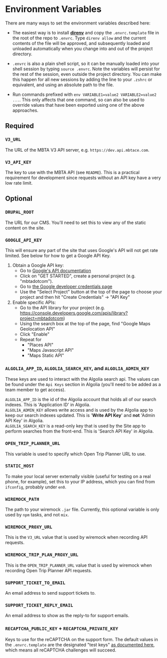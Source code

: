 # Environment Variables

There are many ways to set the environment variables described here:

* The easiest way is to install **[direnv](https://github.com/direnv/direnv)**
  and copy the `.envrc.template` file in the root of the repo to `.envrc`. Type
  `direnv allow` and the current contents of the file will be approved, and
  subsequently loaded and unloaded automatically when you change into and out of
  the project directory.

* `.envrc` is also a plain shell script, so it can be manually loaded into your
  shell session by typing `source .envrc`. Note the variables will persist for
  the rest of the session, even outside the project directory. You can make this
  happen for all new sessions by adding the line to your `.zshrc` or equivalent,
  and using an absolute path to the file.

* Run commands prefixed with `env VARIABLE1=value2 VARIABLE2=value2 ...`. This
  only affects that one command, so can also be used to override values that
  have been exported using one of the above approaches.


## Required

### `V3_URL`

The URL of the MBTA V3 API server, e.g. `https://dev.api.mbtace.com`.

### `V3_API_KEY`

The key to use with the MBTA API (see `README`). This is a practical requirement
for development since requests without an API key have a very low rate limit.


## Optional

### `DRUPAL_ROOT`

The URL for our CMS. You'll need to set this to view any of the static content
on the site.

### `GOOGLE_API_KEY`

This will ensure any part of the site that uses Google's API will not get rate
limited. See below for how to get a Google API Key.

1. Obtain a Google API key:
    * Go to [Google's API documentation](https://developers.google.com/maps/documentation/javascript/get-api-key)
    * Click on "GET STARTED", create a personal project (e.g. "mbtadotcom").
    * Go to [the Google developer credentials page](https://console.developers.google.com/apis/credentials)
    * Use the "Select Project" button at the top of the page to choose your project and then hit "Create Credentials" -> "API Key"
2. Enable specific APIs:
    * Go to the API library for your project (e.g. https://console.developers.google.com/apis/library?project=mbtadotcom)
    * Using the search box at the top of the page, find "Google Maps Geolocation API"
    * Click "Enable"
    * Repeat for
        * "Places API"
        * "Maps Javascript API"
        * "Maps Static API"

### `ALGOLIA_APP_ID`, `ALGOLIA_SEARCH_KEY`, and `ALGOLIA_ADMIN_KEY`

These keys are used to interact with the Algolia search api. The values can be found under the `Api Keys` section in Algolia (you'll need to be added as a team member to get access).

`ALGOLIA_APP_ID` is the id of the Algolia account that holds all of our search indexes. This is 'Application ID' in Algolia.  
`ALGOLIA_ADMIN_KEY` allows write access and is used by the Algolia app to keep our search indexes updated. This is '**Write API Key**' and **not** 'Admin API Key' in Algolia.  
`ALGOLIA_SEARCH_KEY` is a read-only key that is used by the Site app to perform searches from the front-end. This is 'Search API Key' in Algolia.

### `OPEN_TRIP_PLANNER_URL`

This variable is used to specify which Open Trip Planner URL to use.

### `STATIC_HOST`

To make your local server externally visible (useful for testing on a real phone, for example), set this to your IP address, which you can find from `ifconfig`, probably under `en0`.

### `WIREMOCK_PATH`

The path to your wiremock `.jar` file. Currently, this optional variable is only used by `npm` tasks, and not `mix`.

### `WIREMOCK_PROXY_URL`

This is the `V3_URL` value that is used by wiremock when recording API requests.

### `WIREMOCK_TRIP_PLAN_PROXY_URL`

This is the `OPEN_TRIP_PLANNER_URL` value that is used by wiremock when recording Open Trip Planner API requests.

### `SUPPORT_TICKET_TO_EMAIL`

An email address to send support tickets to.

### `SUPPORT_TICKET_REPLY_EMAIL`

An email address to show as the reply-to for support emails.

### `RECAPTCHA_PUBLIC_KEY` + `RECAPTCHA_PRIVATE_KEY`

Keys to use for the reCAPTCHA on the support form. The default values in the
`.envrc.template` are the designated "test keys" [as documented here][testkeys],
which means all reCAPTCHA challenges will succeed.

[testkeys]: https://developers.google.com/recaptcha/docs/faq#id-like-to-run-automated-tests-with-recaptcha.-what-should-i-do
